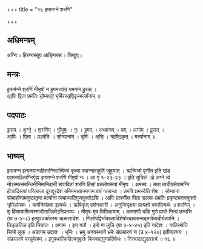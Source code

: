 +++
title = "१६ इमामग्ने शरणिं"

+++
## अधिमन्त्रम्
अग्निः। हिरण्यस्तूप आङ्गिरसः। त्रिष्टुप्।

## मन्त्रः
इ॒माम॑ग्ने श॒रणिं॑ मीमृषो न इ॒ममध्वा॑नं॒ यमगा॑म दू॒रात् ।  
आ॒पिः पि॒ता प्रम॑तिः सो॒म्यानां॒ भृमि॑रस्यृषि॒कृन्मर्त्या॑नाम् ॥

## पदपाठः
इ॒माम् । अ॒ग्ने॒ । श॒रणि॑म् । मी॒मृ॒षः॒ । नः॒ । इ॒मम् । अध्वा॑नम् । यम् । अगा॑म । दू॒रात् ।  
आ॒पिः । पि॒ता । प्रऽम॑तिः । सो॒म्याना॑म् । भृमिः॑ । अ॒सि॒ । ऋ॒षि॒ऽकृत् । मर्त्या॑नाम् ॥

## भाष्यम्
इमामग्न इत्यनयानाहिताग्निरार्त्विज्यं कृत्वा स्वाग्नावाहुतिं जुहुयात् । ऋत्विजो वृणीत इति खंड एवमनाहिताग्निर्गृह्य इमामग्ने शरणिं मीमृषो नः । आ गृ १-२३-२३ । इति सूत्रितं ॥हे अग्ने त्वं नोऽस्मत्संबन्धिनीमिमामिदानीं संपादितां शरणिं हिंसां व्रतलोपरूपां मीमृषः । क्षमस्व । तथा त्वदीयसेवामग्नि होत्रादिरूपां परित्यज्य दूराद्दूरदेशं यमिममध्वानमगाम वयं गतवन्तः । तमपि क्षमस्वेति शेषः । सोम्यानां सोमार्हाणामनुष्ठातृणां मर्त्यानां त्वमाप्यादिगुणयुक्तोऽसि । आपिः प्रापणीयः पिता पालकः प्रमतिः प्रकृष्टमननयुक्तो भृमिर्भ्रामकः । कर्मनिर्वाहक इत्यर्थः । ऋषिकृत् दर्शनकारी । अनुजिघृक्षया प्रत्यक्षो भवसीत्यर्थः ॥ शरणिम् । शृ हिंसायामित्यस्मादौणादिकोऽनिप्रत्ययः । मीमृषः मृष तितिक्षायाम् । अस्माणौ चङि गुणे प्राप्ते नित्यं छन्दसि (पा ७-४-८) इत्युपधर्कारस्य ऋकारादेशः । णिलोपद्विर्भावहलादिशेषोरदत्वसन्वद्भावेत्वदीर्घत्वानि । तिङ्ङतिङ इति निघातः । अगाम । इण् गतौ । इमो गा लुङि (पा २-४-४५) इति गादेशः । गातिस्थेति सिचो लुक् । अडागम उदात्तः । भृमिः । भ्रमु अनवस्थाने भ्रमेः संप्रसारणं च (उ ४-१२०) इतीन्प्रत्ययः । संप्रसारणे परपूर्वत्वम् । इगुपधात्किदित्यनुवृत्तेः कित्त्वाद्गुणप्रतिषेधः । नित्त्वादाद्युदात्तत्वं ॥ १६ ॥